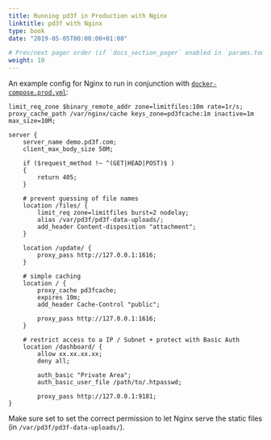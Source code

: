 ```yaml
---
title: Running pd3f in Production with Nginx
linktitle: pd3f with Nginx
type: book
date: "2019-05-05T00:00:00+01:00"

# Prev/next pager order (if `docs_section_pager` enabled in `params.toml`)
weight: 10
---
```



An example config for Nginx to run in conjunction with [`docker-compose.prod.yml`](./docker-compose.prod.yml):

```
limit_req_zone $binary_remote_addr zone=limitfiles:10m rate=1r/s;
proxy_cache_path /var/nginx/cache keys_zone=pd3fcache:1m inactive=1m max_size=10M;

server {
    server_name demo.pd3f.com;
    client_max_body_size 50M;

    if ($request_method !~ ^(GET|HEAD|POST)$ )
    {
        return 405;
    }

    # prevent guessing of file names
    location /files/ {
        limit_req zone=limitfiles burst=2 nodelay;
        alias /var/pd3f/pd3f-data-uploads/;
        add_header Content-disposition "attachment";
    }

    location /update/ {
        proxy_pass http://127.0.0.1:1616;
    }

    # simple caching
    location / {
        proxy_cache pd3fcache;
        expires 10m;
        add_header Cache-Control "public";

        proxy_pass http://127.0.0.1:1616;
    }

    # restrict access to a IP / Subnet + protect with Basic Auth
    location /dashboard/ {
        allow xx.xx.xx.xx;
        deny all;

        auth_basic "Private Area";
        auth_basic_user_file /path/to/.htpasswd;

        proxy_pass http://127.0.0.1:9181;
}
```

Make sure set to set the correct permission to let Nginx serve the static files (in `/var/pd3f/pd3f-data-uploads/`).
